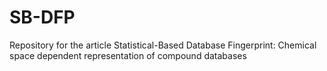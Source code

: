 # SB-DFP
Repository for the article Statistical-Based Database Fingerprint: Chemical space dependent  representation of compound databases
